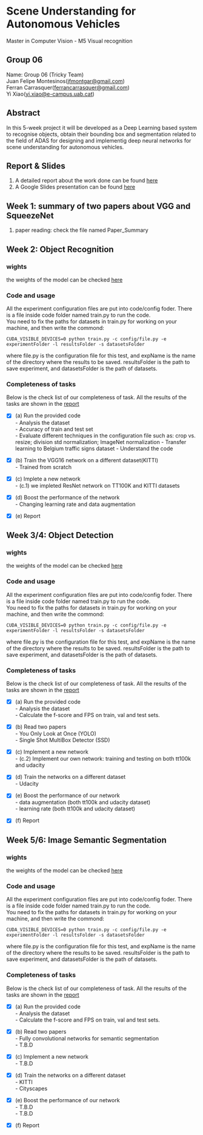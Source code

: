 # Scene Understanding for Autonomous Vehicles
Master in Computer Vision - M5 Visual recognition

## Group 06
Name: Group 06 (Tricky Team)  
Juan Felipe Montesinos(jfmontgar@gmail.com)  
Ferran Carrasquer(ferrancarrasquer@gmail.com)  
Yi Xiao(yi.xiao@e-campus.uab.cat)  

## Abstract   
In this 5-week project it will be developed as a Deep Learning based system to recognise objects, obtain their bounding box and segmentation related to the field of ADAS for designing and implementig deep neural networks for scene understanding for autonomous vehicles.  

## Report & Slides
1. A detailed report about the work done can be found [here](https://www.overleaf.com/14201045nbngtjzxgtrc)
2. A Google Slides presentation can be found [here](https://docs.google.com/presentation/d/1o2RH6WHfbfyuQad9ZDE3kQ5-N749o_uBFhq0lSWSTsE/edit?usp=sharing)


## Week 1: summary of two papers about VGG and SqueezeNet
1. paper reading: check the file named Paper_Summary
   
   
## Week 2: Object Recognition
### wights  
the weights of the model can be checked [here](https://drive.google.com/drive/folders/1xRXmhrm1Ng86Y3ANa_N83xyltfwZU_IP?usp=sharing)  

### Code and usage  
All the experiment configuration files are put into code/config foder. There is a file inside code folder named train.py  to run the code.  
You need to fix the paths for datasets in train.py for working on your machine, and then write the commond:
```
CUDA_VISIBLE_DEVICES=0 python train.py -c config/file.py -e experimentFolder -l resultsFolder -s datasetsFolder

```
where file.py is the configuration file for this test, and expName is the name of the directory where the results to be saved. resultsFolder is the path to save experiment, and datasetsFolder is the path of datasets.  

### Completeness of tasks
Below is the check list of our completeness of task. All the results of the tasks are shown in the [report](https://www.overleaf.com/14201045nbngtjzxgtrc)  
- [x] (a) Run the provided code  
          - Analysis the dataset  
          - Accuracy of train and test set  
          - Evaluate different techniques in the configuration file such as: crop vs. resize; division std normalization; ImageNet normalization
          - Transfer learning to Belgium traffic signs dataset 
          - Understand the code  
- [x] (b) Train the VGG16 network on a different dataset(KITTI)  
          - Trained from scratch 
- [x] (c) Implete a new network     
          - (c.1) we impleted ResNet network on TT100K and KITTI datasets 
- [x] (d) Boost the performance of the network  
          - Changing learning rate and data augmentation
- [x] (e) Report


## Week 3/4: Object Detection
### wights  
the weights of the model can be checked [here](https://drive.google.com/drive/folders/1Aw_FuOW_3VCYB5EoUSkCgMnOJGOtmCvN)  

### Code and usage  
All the experiment configuration files are put into code/config foder. There is a file inside code folder named train.py  to run the code.  
You need to fix the paths for datasets in train.py for working on your machine, and then write the commond:
```
CUDA_VISIBLE_DEVICES=0 python train.py -c config/file.py -e experimentFolder -l resultsFolder -s datasetsFolder

```
where file.py is the configuration file for this test, and expName is the name of the directory where the results to be saved. resultsFolder is the path to save experiment, and datasetsFolder is the path of datasets.  

### Completeness of tasks
Below is the check list of our completeness of task. All the results of the tasks are shown in the [report](https://www.overleaf.com/14201045nbngtjzxgtrc)  
- [x] (a) Run the provided code  
          - Analysis the dataset  
          - Calculate the f-score and FPS on train, val and test sets.
- [x] (b) Read two papers   
          - You Only Look at Once (YOLO)  
          - Single Shot MultiBox Detector (SSD)  
- [x] (c) Implement a new network           
          - (c.2) Implement our own network: training and testing on both tt100k and udacity    
- [x] (d) Train the networks on a different dataset  
          - Udacity  
- [x] (e) Boost the performance of our network  
          - data augmentation (both tt100k and udacity dataset)  
          - learning rate (both tt100k and udacity dataset)    
- [x] (f) Report  


## Week 5/6: Image Semantic Segmentation  
### wights  
the weights of the model can be checked [here](https://drive.google.com/drive/folders/1honFLzx-pXc6eClIu2-kfTtvX_82nUcC)  

### Code and usage  
All the experiment configuration files are put into code/config foder. There is a file inside code folder named train.py  to run the code.  
You need to fix the paths for datasets in train.py for working on your machine, and then write the commond:
```
CUDA_VISIBLE_DEVICES=0 python train.py -c config/file.py -e experimentFolder -l resultsFolder -s datasetsFolder

```
where file.py is the configuration file for this test, and expName is the name of the directory where the results to be saved. resultsFolder is the path to save experiment, and datasetsFolder is the path of datasets.  

### Completeness of tasks
Below is the check list of our completeness of task. All the results of the tasks are shown in the [report](https://www.overleaf.com/14201045nbngtjzxgtrc)  
- [x] (a) Run the provided code  
          - Analysis the dataset  
          - Calculate the f-score and FPS on train, val and test sets.
- [x] (b) Read two papers   
          - Fully convolutional networks for semantic segmentation    
          - T.B.D     
- [x] (c) Implement a new network      
          - T.B.D       
- [x] (d) Train the networks on a different dataset  
          - KITTI   
          - Cityscapes  
- [x] (e) Boost the performance of our network  
          - T.B.D    
          - T.B.D       
- [x] (f) Report  


